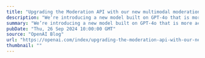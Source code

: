 ```yaml
---
title: "Upgrading the Moderation API with our new multimodal moderation model"
description: "We’re introducing a new model built on GPT-4o that is more accurate at detecting harmful text and images, enabling developers to build more robust moderation systems."
summary: "We’re introducing a new model built on GPT-4o that is more accurate at detecting harmful text and images, enabling developers to build more robust moderation systems."
pubDate: "Thu, 26 Sep 2024 10:00:00 GMT"
source: "OpenAI Blog"
url: "https://openai.com/index/upgrading-the-moderation-api-with-our-new-multimodal-moderation-model"
thumbnail: ""
---
```


